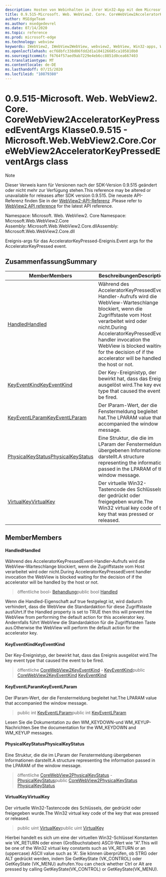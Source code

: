 ```yaml
---
description: Hosten von Webinhalten in ihrer Win32-App mit dem Microsoft Edge WebView2-Steuerelement
title: 0.9.515-Microsoft. Web. WebView2. Core. CoreWebView2AcceleratorKeyPressedEventArgs
author: MSEdgeTeam
ms.author: msedgedevrel
ms.date: 07/14/2020
ms.topic: reference
ms.prod: microsoft-edge
ms.technology: webview
keywords: IWebView2, IWebView2WebView, webview2, WebView, Win32-apps, Win32, Edge, ICoreWebView2, ICoreWebView2Controller, Browser-Steuerelement, Edge-HTML
ms.openlocfilehash: ecf68bfc338d06fdd2d1a104126685ca105810b0
ms.sourcegitcommit: f6764f57aed9ab7229e4eb6cc8851d0cea667403
ms.translationtype: MT
ms.contentlocale: de-DE
ms.lasthandoff: 07/15/2020
ms.locfileid: "10879380"
---
```

# <span data-ttu-id="f850d-104">0.9.515-Microsoft. Web. WebView2. Core. CoreWebView2AcceleratorKeyPressedEventArgs Klasse</span><span class="sxs-lookup"><span data-stu-id="f850d-104">0.9.515 - Microsoft.Web.WebView2.Core.CoreWebView2AcceleratorKeyPressedEventArgs class</span></span> 

> [!NOTE]
> <span data-ttu-id="f850d-105">Dieser Verweis kann für Versionen nach der SDK-Version 0.9.515 geändert oder nicht mehr zur Verfügung stehen.</span><span class="sxs-lookup"><span data-stu-id="f850d-105">This reference may be altered or unavailable for releases after SDK version 0.9.515.</span></span> <span data-ttu-id="f850d-106">Die neueste API-Referenz finden Sie in der [WebView2-API-Referenz](../../../webview2-api-reference.md) .</span><span class="sxs-lookup"><span data-stu-id="f850d-106">Please refer to [WebView2 API reference](../../../webview2-api-reference.md) for the latest API reference.</span></span>

<span data-ttu-id="f850d-107">Namespace: Microsoft. Web. WebView2. Core </span><span class="sxs-lookup"><span data-stu-id="f850d-107">Namespace: Microsoft.Web.WebView2.Core</span></span>\
<span data-ttu-id="f850d-108">Assembly: Microsoft.Web.WebView2.Core.dll</span><span class="sxs-lookup"><span data-stu-id="f850d-108">Assembly: Microsoft.Web.WebView2.Core.dll</span></span>

<span data-ttu-id="f850d-109">Ereignis-args für das AcceleratorKeyPressed-Ereignis.</span><span class="sxs-lookup"><span data-stu-id="f850d-109">Event args for the AcceleratorKeyPressed event.</span></span>

## <span data-ttu-id="f850d-110">Zusammenfassung</span><span class="sxs-lookup"><span data-stu-id="f850d-110">Summary</span></span>

 <span data-ttu-id="f850d-111">Member</span><span class="sxs-lookup"><span data-stu-id="f850d-111">Members</span></span>                        | <span data-ttu-id="f850d-112">Beschreibungen</span><span class="sxs-lookup"><span data-stu-id="f850d-112">Descriptions</span></span>
--------------------------------|---------------------------------------------
[<span data-ttu-id="f850d-113">Handled</span><span class="sxs-lookup"><span data-stu-id="f850d-113">Handled</span></span>](#handled) | <span data-ttu-id="f850d-114">Während des AcceleratorKeyPressedEvent-Handler-Aufrufs wird die WebView-Warteschlange blockiert, wenn die Zugriffstaste vom Host verarbeitet wird oder nicht.</span><span class="sxs-lookup"><span data-stu-id="f850d-114">During AcceleratorKeyPressedEvent handler invocation the WebView is blocked waiting for the decision of if the accelerator will be handled by the host or not.</span></span>
[<span data-ttu-id="f850d-115">KeyEventKind</span><span class="sxs-lookup"><span data-stu-id="f850d-115">KeyEventKind</span></span>](#keyeventkind) | <span data-ttu-id="f850d-116">Der Key-Ereignistyp, der bewirkt hat, dass das Ereignis ausgelöst wird.</span><span class="sxs-lookup"><span data-stu-id="f850d-116">The key event type that caused the event to be fired.</span></span>
[<span data-ttu-id="f850d-117">KeyEventLParam</span><span class="sxs-lookup"><span data-stu-id="f850d-117">KeyEventLParam</span></span>](#keyeventlparam) | <span data-ttu-id="f850d-118">Der lParam-Wert, der die Fenstermeldung begleitet hat.</span><span class="sxs-lookup"><span data-stu-id="f850d-118">The LPARAM value that accompanied the window message.</span></span>
[<span data-ttu-id="f850d-119">PhysicalKeyStatus</span><span class="sxs-lookup"><span data-stu-id="f850d-119">PhysicalKeyStatus</span></span>](#physicalkeystatus) | <span data-ttu-id="f850d-120">Eine Struktur, die die im LParam der Fenstermeldung übergebenen Informationen darstellt.</span><span class="sxs-lookup"><span data-stu-id="f850d-120">A structure representing the information passed in the LPARAM of the window message.</span></span>
[<span data-ttu-id="f850d-121">VirtualKey</span><span class="sxs-lookup"><span data-stu-id="f850d-121">VirtualKey</span></span>](#virtualkey) | <span data-ttu-id="f850d-122">Der virtuelle Win32-Tastencode des Schlüssels, der gedrückt oder freigegeben wurde.</span><span class="sxs-lookup"><span data-stu-id="f850d-122">The Win32 virtual key code of the key that was pressed or released.</span></span>

## <span data-ttu-id="f850d-123">Member</span><span class="sxs-lookup"><span data-stu-id="f850d-123">Members</span></span>

#### <span data-ttu-id="f850d-124">Handled</span><span class="sxs-lookup"><span data-stu-id="f850d-124">Handled</span></span> 

<span data-ttu-id="f850d-125">Während des AcceleratorKeyPressedEvent-Handler-Aufrufs wird die WebView-Warteschlange blockiert, wenn die Zugriffstaste vom Host verarbeitet wird oder nicht.</span><span class="sxs-lookup"><span data-stu-id="f850d-125">During AcceleratorKeyPressedEvent handler invocation the WebView is blocked waiting for the decision of if the accelerator will be handled by the host or not.</span></span>

> <span data-ttu-id="f850d-126">öffentliche bool- [Behandlung](#handled)</span><span class="sxs-lookup"><span data-stu-id="f850d-126">public bool [Handled](#handled)</span></span>

<span data-ttu-id="f850d-127">Wenn die Handled-Eigenschaft auf true festgelegt ist, wird dadurch verhindert, dass die WebView die Standardaktion für diese Zugriffstaste ausführt.</span><span class="sxs-lookup"><span data-stu-id="f850d-127">If the Handled property is set to TRUE then this will prevent the WebView from performing the default action for this accelerator key.</span></span> <span data-ttu-id="f850d-128">Andernfalls führt WebView die Standardaktion für die Zugriffstasten Taste aus.</span><span class="sxs-lookup"><span data-stu-id="f850d-128">Otherwise the WebView will perform the default action for the accelerator key.</span></span>

#### <span data-ttu-id="f850d-129">KeyEventKind</span><span class="sxs-lookup"><span data-stu-id="f850d-129">KeyEventKind</span></span> 

<span data-ttu-id="f850d-130">Der Key-Ereignistyp, der bewirkt hat, dass das Ereignis ausgelöst wird.</span><span class="sxs-lookup"><span data-stu-id="f850d-130">The key event type that caused the event to be fired.</span></span>

> <span data-ttu-id="f850d-131">öffentliche [CoreWebView2KeyEventKind](./namespace-microsoft-web-webview2-core.md) - [KeyEventKind](#keyeventkind)</span><span class="sxs-lookup"><span data-stu-id="f850d-131">public [CoreWebView2KeyEventKind](./namespace-microsoft-web-webview2-core.md) [KeyEventKind](#keyeventkind)</span></span>

#### <span data-ttu-id="f850d-132">KeyEventLParam</span><span class="sxs-lookup"><span data-stu-id="f850d-132">KeyEventLParam</span></span> 

<span data-ttu-id="f850d-133">Der lParam-Wert, der die Fenstermeldung begleitet hat.</span><span class="sxs-lookup"><span data-stu-id="f850d-133">The LPARAM value that accompanied the window message.</span></span>

> <span data-ttu-id="f850d-134">public int [KeyEventLParam](#keyeventlparam)</span><span class="sxs-lookup"><span data-stu-id="f850d-134">public int [KeyEventLParam](#keyeventlparam)</span></span>

<span data-ttu-id="f850d-135">Lesen Sie die Dokumentation zu den WM_KEYDOWN-und WM_KEYUP-Nachrichten.</span><span class="sxs-lookup"><span data-stu-id="f850d-135">See the documentation for the WM_KEYDOWN and WM_KEYUP messages.</span></span>

#### <span data-ttu-id="f850d-136">PhysicalKeyStatus</span><span class="sxs-lookup"><span data-stu-id="f850d-136">PhysicalKeyStatus</span></span> 

<span data-ttu-id="f850d-137">Eine Struktur, die die im LParam der Fenstermeldung übergebenen Informationen darstellt.</span><span class="sxs-lookup"><span data-stu-id="f850d-137">A structure representing the information passed in the LPARAM of the window message.</span></span>

> <span data-ttu-id="f850d-138">öffentliche [CoreWebView2PhysicalKeyStatus](microsoft-web-webview2-core-corewebview2physicalkeystatus.md) - [PhysicalKeyStatus](#physicalkeystatus)</span><span class="sxs-lookup"><span data-stu-id="f850d-138">public [CoreWebView2PhysicalKeyStatus](microsoft-web-webview2-core-corewebview2physicalkeystatus.md) [PhysicalKeyStatus](#physicalkeystatus)</span></span>

#### <span data-ttu-id="f850d-139">VirtualKey</span><span class="sxs-lookup"><span data-stu-id="f850d-139">VirtualKey</span></span> 

<span data-ttu-id="f850d-140">Der virtuelle Win32-Tastencode des Schlüssels, der gedrückt oder freigegeben wurde.</span><span class="sxs-lookup"><span data-stu-id="f850d-140">The Win32 virtual key code of the key that was pressed or released.</span></span>

> <span data-ttu-id="f850d-141">public uint [VirtualKey](#virtualkey)</span><span class="sxs-lookup"><span data-stu-id="f850d-141">public uint [VirtualKey](#virtualkey)</span></span>

<span data-ttu-id="f850d-142">Hierbei handelt es sich um eine der virtuellen Win32-Schlüssel Konstanten wie VK_RETURN oder einen (Großbuchstaben) ASCII-Wert wie "A".</span><span class="sxs-lookup"><span data-stu-id="f850d-142">This will be one of the Win32 virtual key constants such as VK_RETURN or an (uppercase) ASCII value such as 'A'.</span></span> <span data-ttu-id="f850d-143">Sie können überprüfen, ob STRG oder ALT gedrückt werden, indem Sie GetKeyState (VK_CONTROL) oder GetKeyState (VK_MENU) aufrufen.</span><span class="sxs-lookup"><span data-stu-id="f850d-143">You can check whether Ctrl or Alt are pressed by calling GetKeyState(VK_CONTROL) or GetKeyState(VK_MENU).</span></span>

